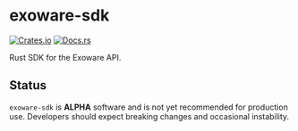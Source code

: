 # exoware-sdk

[![Crates.io](https://img.shields.io/crates/v/exoware-sdk.svg)](https://crates.io/crates/exoware-sdk)
[![Docs.rs](https://docs.rs/exoware-sdk/badge.svg)](https://docs.rs/exoware-sdk)

Rust SDK for the Exoware API.

## Status

`exoware-sdk` is **ALPHA** software and is not yet recommended for production use. Developers should expect breaking changes and occasional instability.